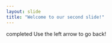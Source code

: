 ```yaml
---
layout: slide
title: "Welcome to our second slide!"
---
```

completed
Use the left arrow to go back!

